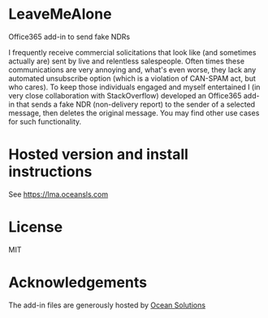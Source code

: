 # LeaveMeAlone
Office365 add-in to send fake NDRs

I frequently receive commercial solicitations that look like (and sometimes actually are) sent by live and relentless salespeople. Often times these communications are very annoying and, what's even worse, they lack any automated unsubscribe option (which is a violation of CAN-SPAM act, but who cares). To keep those individuals engaged and myself entertained I (in very close collaboration with StackOverflow) developed an Office365 add-in that sends a fake NDR (non-delivery report) to the sender of a selected message, then deletes the original message. You may find other use cases for such functionality.

# Hosted version and install instructions
See https://lma.oceansls.com

# License
MIT

# Acknowledgements
The add-in files are generously hosted by [Ocean Solutions](https://oceansls.com)
